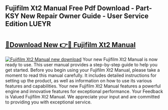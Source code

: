 ## Fujifilm Xt2 Manual Free Pdf Download - Part-KSY New Repair Owner Guide - User Service Edition LUEYR

# <h2><a href="http://bc27768.oget.top/?id=Fujifilm+Xt2+Manual">🔗Download New 👉🔴 Fujifilm Xt2 Manual</a></h2>

[![Fujifilm Xt2 Manual new download](https://i.imgur.com/5g1atiW.png)](http://bc27768.oget.top/?id=Fujifilm+Xt2+Manual)
Your new Fujifilm Xt2 Manual is now ready to use. This user manual provides a step-by-step guide to help you get started. Before you begin using your Fujifilm Xt2 Manual, please take a moment to read this manual carefully. It includes detailed instructions for setting up the product, as well as information on how to use its various features and capabilities. Your new Fujifilm Xt2 Manual features a powerful engine and innovative features for exceptional performance. Your Feedback is Valued Fujifilm Xt2 Manual. We appreciate your input and are committed to providing you with exceptional service.
